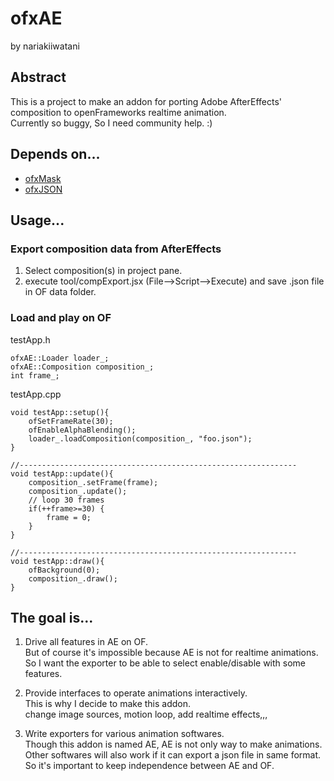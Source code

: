 # ofxAE
by nariakiiwatani

## Abstract
This is a project to make an addon for porting Adobe AfterEffects' composition to openFrameworks realtime animation.  
Currently so buggy, So I need community help. :)

## Depends on...
- [ofxMask](https://github.com/nariakiiwatani/ofxMask "ofxMask")
- [ofxJSON](https://github.com/jefftimesten/ofxJSON "ofxJSON")

## Usage...
### Export composition data from AfterEffects
1. Select composition(s) in project pane.
2. execute tool/compExport.jsx (File-->Script-->Execute) and save .json file in OF data folder.

### Load and play on OF
testApp.h  

	ofxAE::Loader loader_;
	ofxAE::Composition composition_;
	int frame_;
testApp.cpp  

	void testApp::setup(){
		ofSetFrameRate(30);
		ofEnableAlphaBlending();
		loader_.loadComposition(composition_, "foo.json");
	}

	//--------------------------------------------------------------
	void testApp::update(){
		composition_.setFrame(frame);
		composition_.update();
		// loop 30 frames
		if(++frame>=30) {
			frame = 0;
		}
	}

	//--------------------------------------------------------------
	void testApp::draw(){
		ofBackground(0);
		composition_.draw();
	}

## The goal is...
1. Drive all features in AE on OF.  
But of course it's impossible because AE is not for realtime animations.  
So I want the exporter to be able to select enable/disable with some features.  

2. Provide interfaces to operate animations interactively.  
This is why I decide to make this addon.  
change image sources, motion loop, add realtime effects,,,  

3. Write exporters for various animation softwares.  
Though this addon is named AE, AE is not only way to make animations.  
Other softwares will also work if it can export a json file in same format.  
So it's important to keep independence between AE and OF.  
